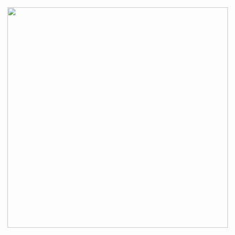 <img src="https://github.com/RNGsus1/AleksandrShurakov/blob/main/img/photo_5222386040017381631_y.jpg" height="500"/>
